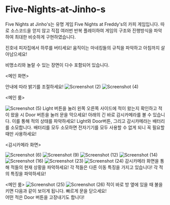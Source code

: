# Five-Nights-at-Jinho-s
Five Nights at Jinho's는 유명 게임 Five Nights at Freddy's의 카피 게임입니다.
따로 소스코드을 얻지 않고 직접 여러번 반복 플레이하여 게임의 구조와 진행방식을 파악하여 최대한 비슷하게 구현하였습니다.

진호네 피자집에서 하루를 버티세요! 움직이는 마네킹들의 규칙을 파악하고 아침까지 살아남으세요!

비명소리와 놀랄 수 있는 장면이 다수 포함되어 있습니다.





<메인 화면>

안내에 따라 밝기를 조절하세요!
![Screenshot (2)](https://user-images.githubusercontent.com/71186266/157548182-4fa76d1f-b31b-4059-97a5-d0a077fcd1cd.png)
![Screenshot (4)](https://user-images.githubusercontent.com/71186266/157548190-18a2290a-71d3-481c-8b0b-c1cef5885091.png)






<메인 룸>

![Screenshot (5)](https://user-images.githubusercontent.com/71186266/157548197-15453360-9893-45bf-b734-43ee265d0ea7.png)
Light 버튼을 눌러 왼쪽 오른쪽 사이드에 적이 왔는지 확인하고 적이 왔을 시 Door 버튼을 눌러 문을 막으세요!
아래의 긴 바로 감시카메라를 볼 수 있습니다. 이를 통해 적의 상태를 파악하세요!
Light와 Door버튼, 그리고 감시카메라는 배터리를 소모합니다. 배터리를 모두 소모하면 전자기기를 모두 사용할 수 없게 되니 꼭 필요할 때만 사용하세요!  






<감시카메라 화면>

![Screenshot (6)](https://user-images.githubusercontent.com/71186266/157548203-aef9cdbf-dde6-4a21-b967-13e5d49fcf50.png)
![Screenshot (9)](https://user-images.githubusercontent.com/71186266/157548207-f2acf215-bd69-403f-a2c9-6040aecda791.png)
![Screenshot (12)](https://user-images.githubusercontent.com/71186266/157548213-8897d72d-6f83-45f7-a641-6fe0737201e0.png)
![Screenshot (14)](https://user-images.githubusercontent.com/71186266/157548215-ea929831-e5b8-4581-bed5-4aede544f3f7.png)
![Screenshot (16)](https://user-images.githubusercontent.com/71186266/157548220-d667d425-9a13-4f55-90f9-34d86959fd36.png)
![Screenshot (23)](https://user-images.githubusercontent.com/71186266/157548224-05fd066e-f4ab-4973-9f61-4c78a4b7b24c.png)
![Screenshot (24)](https://user-images.githubusercontent.com/71186266/157548226-471e1a84-8b72-4eeb-b069-ab837068e2f4.png)
감시카메라 화면을 통해 적들의 현재 상황을 파악하세요! 
각 적들은 다른 이동 특징을 가지고 있습니다! 각 적의 특징을 파악하세요!






<메인 룸>
![Screenshot (25)](https://user-images.githubusercontent.com/71186266/157548230-bd8f894c-4b1b-4172-8a3f-86b5c40cb0c3.png)
![Screenshot (26)](https://user-images.githubusercontent.com/71186266/157548234-940876b5-14c6-4fc0-b358-093c3d134314.png)
적이 바로 방 옆에 있을 때 불을 키면 다음과 같이 보이게 됩니다. 빠르게 문을 닫으세요!  
어떤 적은 Door 버튼을 고장내기도 합니다!
